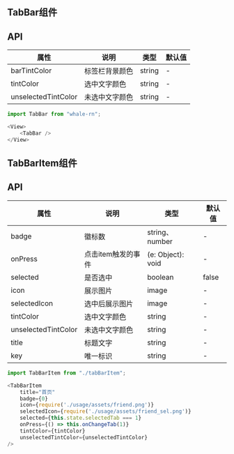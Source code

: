 ## TabBar组件

## API
属性 | 说明 | 类型 | 默认值
----|-----|------|------
| barTintColor | 标签栏背景颜色 | string | - |
| tintColor    | 选中文字颜色 | string | - |
| unselectedTintColor | 未选中文字颜色 | string | - |

```js
import TabBar from "whale-rn";

<View>
    <TabBar />
</View>
```

## TabBarItem组件

## API
属性 | 说明 | 类型 | 默认值
----|-----|------|------
| badge   | 徽标数 | string、number | - |
| onPress | 点击item触发的事件 | (e: Object): void | - |
| selected | 是否选中 | boolean | false |
| icon     | 展示图片 | image | - |
| selectedIcon | 选中后展示图片 | image | - |
| tintColor    | 选中文字颜色 | string | - |
| unselectedTintColor | 未选中文字颜色 | string | - |
| title | 标题文字 | string | - |
| key | 唯一标识 | string | - | ？


```js
import TabBarItem from "./tabBarItem";

<TabBarItem
    title="首页"
    badge={0}
    icon={require('./usage/assets/friend.png')}
    selectedIcon={require('./usage/assets/friend_sel.png')}
    selected={this.state.selectedTab === 1}
    onPress={() => this.onChangeTab(1)}
    tintColor={tintColor}
    unselectedTintColor={unselectedTintColor}
/>
```

